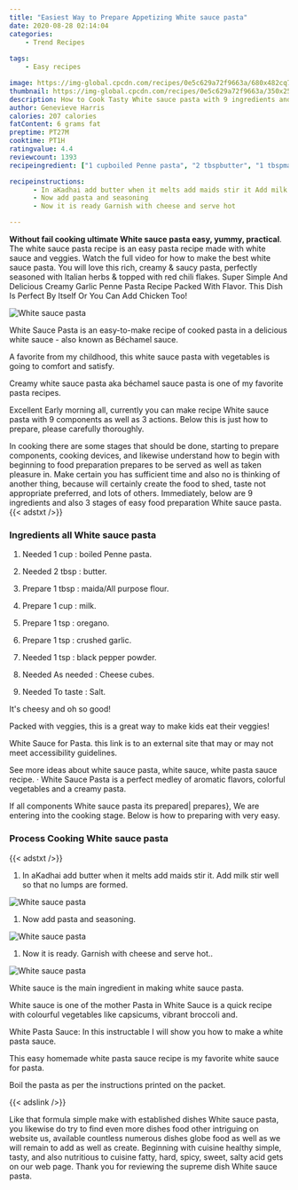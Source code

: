 ```yaml
---
title: "Easiest Way to Prepare Appetizing White sauce pasta"
date: 2020-08-28 02:14:04
categories:
    - Trend Recipes
    
tags:
    - Easy recipes

image: https://img-global.cpcdn.com/recipes/0e5c629a72f9663a/680x482cq70/white-sauce-pasta-recipe-main-photo.jpg
thumbnail: https://img-global.cpcdn.com/recipes/0e5c629a72f9663a/350x250cq70/white-sauce-pasta-recipe-main-photo.jpg
description: How to Cook Tasty White sauce pasta with 9 ingredients and 3 stages of easy cooking.
author: Genevieve Harris
calories: 207 calories
fatContent: 6 grams fat
preptime: PT27M
cooktime: PT1H
ratingvalue: 4.4
reviewcount: 1393
recipeingredient: ["1 cupboiled Penne pasta", "2 tbspbutter", "1 tbspmaidaAll purpose flour", "1 cupmilk", "1 tsporegano", "1 tspcrushed garlic", "1 tspblack pepper powder", "As neededCheese cubes", "To tasteSalt"]

recipeinstructions: 
      - In aKadhai add butter when it melts add maids stir it Add milk stir well so that no lumps are formed 
      - Now add pasta and seasoning 
      - Now it is ready Garnish with cheese and serve hot

---
```




**Without fail cooking ultimate White sauce pasta easy, yummy, practical**. The white sauce pasta recipe is an easy pasta recipe made with white sauce and veggies. Watch the full video for how to make the best white sauce pasta. You will love this rich, creamy &amp; saucy pasta, perfectly seasoned with Italian herbs &amp; topped with red chili flakes. Super Simple And Delicious Creamy Garlic Penne Pasta Recipe Packed With Flavor. This Dish Is Perfect By Itself Or You Can Add Chicken Too!


![White sauce pasta](https://img-global.cpcdn.com/recipes/0e5c629a72f9663a/680x482cq70/white-sauce-pasta-recipe-main-photo.jpg "White sauce pasta")



White Sauce Pasta is an easy-to-make recipe of cooked pasta in a delicious white sauce - also known as Béchamel sauce.

A favorite from my childhood, this white sauce pasta with vegetables is going to comfort and satisfy.

Creamy white sauce pasta aka béchamel sauce pasta is one of my favorite pasta recipes.


Excellent Early morning all, currently you can make recipe White sauce pasta with 9 components as well as 3 actions. Below this is just how to prepare, please carefully thoroughly.

In cooking there are some stages that should be done, starting to prepare components, cooking devices, and likewise understand how to begin with beginning to food preparation prepares to be served as well as taken pleasure in. Make certain you has sufficient time and also no is thinking of another thing, because will certainly create the food to shed, taste not appropriate preferred, and lots of others. Immediately, below are 9 ingredients and also 3 stages of easy food preparation White sauce pasta.
{{< adstxt />}}

### Ingredients all White sauce pasta


1. Needed 1 cup : boiled Penne pasta.

1. Needed 2 tbsp : butter.

1. Prepare 1 tbsp : maida/All purpose flour.

1. Prepare 1 cup : milk.

1. Prepare 1 tsp : oregano.

1. Prepare 1 tsp : crushed garlic.

1. Needed 1 tsp : black pepper powder.

1. Needed As needed : Cheese cubes.

1. Needed To taste : Salt.


It&#39;s cheesy and oh so good!

Packed with veggies, this is a great way to make kids eat their veggies!

White Sauce for Pasta. this link is to an external site that may or may not meet accessibility guidelines.

See more ideas about white sauce pasta, white sauce, white pasta sauce recipe. · White Sauce Pasta is a perfect medley of aromatic flavors, colorful vegetables and a creamy pasta.


If all components White sauce pasta its prepared| prepares}, We are entering into the cooking stage. Below is how to preparing with very easy.

### Process Cooking White sauce pasta

{{< adstxt />}}


1. In aKadhai add butter when it melts add maids stir it. Add milk stir well so that no lumps are formed.



![White sauce pasta](https://img-global.cpcdn.com/steps/ad5b5d0194b47f38/160x128cq70/white-sauce-pasta-recipe-step-1-photo.jpg" "White sauce pasta")



1. Now add pasta and seasoning.



![White sauce pasta](https://img-global.cpcdn.com/steps/5e00b16ff82c6451/160x128cq70/white-sauce-pasta-recipe-step-2-photo.jpg" "White sauce pasta")



1. Now it is ready. Garnish with cheese and serve hot..



![White sauce pasta](https://img-global.cpcdn.com/steps/162cff8adeef6461/160x128cq70/white-sauce-pasta-recipe-step-3-photo.jpg" "White sauce pasta")




White sauce is the main ingredient in making white sauce pasta.

White sauce is one of the mother Pasta in White Sauce is a quick recipe with colourful vegetables like capsicums, vibrant broccoli and.

White Pasta Sauce: In this instructable I will show you how to make a white pasta sauce.

This easy homemade white pasta sauce recipe is my favorite white sauce for pasta.

Boil the pasta as per the instructions printed on the packet.


{{< adslink />}}

Like that formula simple make with established dishes White sauce pasta, you likewise do try to find even more dishes food other intriguing on website us, available countless numerous dishes globe food as well as we will remain to add as well as create. Beginning with cuisine healthy simple, tasty, and also nutritious to cuisine fatty, hard, spicy, sweet, salty acid gets on our web page. Thank you for reviewing the supreme dish White sauce pasta.
